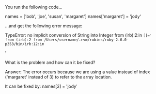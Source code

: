 You run the following code...

names = ['bob', 'joe', 'susan', 'margaret']
names['margaret'] = 'jody'

...and get the following error message:

TypeError: no implicit conversion of String into Integer
  from (irb):2:in `[]='
  from (irb):2
  from /Users/username/.rvm/rubies/ruby-2.0.0-p353/bin/irb:12:in `<main>'

What is the problem and how can it be fixed?

Answer:
The error occurs because we are using a value instead of index ('margaret' instead of 3) to refer to the array location.

It can be fixed by:
names[3] = 'jody'
